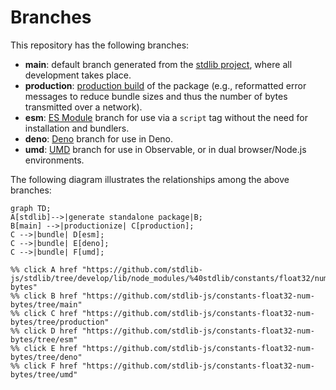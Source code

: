 <!--

@license Apache-2.0

Copyright (c) 2022 The Stdlib Authors.

Licensed under the Apache License, Version 2.0 (the "License");
you may not use this file except in compliance with the License.
You may obtain a copy of the License at

    http://www.apache.org/licenses/LICENSE-2.0

Unless required by applicable law or agreed to in writing, software
distributed under the License is distributed on an "AS IS" BASIS,
WITHOUT WARRANTIES OR CONDITIONS OF ANY KIND, either express or implied.
See the License for the specific language governing permissions and
limitations under the License.

-->

# Branches

This repository has the following branches:

-   **main**: default branch generated from the [stdlib project][stdlib-url], where all development takes place.
-   **production**: [production build][production-url] of the package (e.g., reformatted error messages to reduce bundle sizes and thus the number of bytes transmitted over a network).
-   **esm**: [ES Module][esm-url] branch for use via a `script` tag without the need for installation and bundlers.
-   **deno**: [Deno][deno-url] branch for use in Deno.
-   **umd**: [UMD][umd-url] branch for use in Observable, or in dual browser/Node.js environments.

The following diagram illustrates the relationships among the above branches:

```mermaid
graph TD;
A[stdlib]-->|generate standalone package|B;
B[main] -->|productionize| C[production];
C -->|bundle| D[esm];
C -->|bundle| E[deno];
C -->|bundle| F[umd];

%% click A href "https://github.com/stdlib-js/stdlib/tree/develop/lib/node_modules/%40stdlib/constants/float32/num-bytes"
%% click B href "https://github.com/stdlib-js/constants-float32-num-bytes/tree/main"
%% click C href "https://github.com/stdlib-js/constants-float32-num-bytes/tree/production"
%% click D href "https://github.com/stdlib-js/constants-float32-num-bytes/tree/esm"
%% click E href "https://github.com/stdlib-js/constants-float32-num-bytes/tree/deno"
%% click F href "https://github.com/stdlib-js/constants-float32-num-bytes/tree/umd"
```

[stdlib-url]: https://github.com/stdlib-js/stdlib/tree/develop/lib/node_modules/%40stdlib/constants/float32/num-bytes
[production-url]: https://github.com/stdlib-js/constants-float32-num-bytes/tree/production
[deno-url]: https://github.com/stdlib-js/constants-float32-num-bytes/tree/deno
[umd-url]: https://github.com/stdlib-js/constants-float32-num-bytes/tree/umd
[esm-url]: https://github.com/stdlib-js/constants-float32-num-bytes/tree/esm